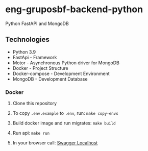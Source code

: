 # eng-gruposbf-backend-python

Python FastAPI and MongoDB

## Technologies
- Python 3.9
- FastApi - Framework
- Motor - Asynchronous Python driver for MongoDB
- Docker - Project Structure
- Docker-compose - Development Environment
- MongoDB - Development Database
### Docker

1. Clone this repository

2. To copy `.env.example` to `.env`, run: `make copy-envs`

3. Build docker image and run migrates: `make build`

4. Run api: `make run`

5. In your browser call: [Swagger Localhost](http://localhost:8000/docs)
